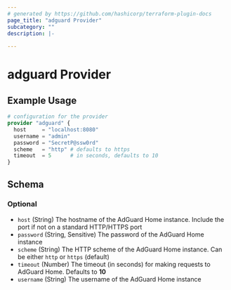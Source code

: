 ```yaml
---
# generated by https://github.com/hashicorp/terraform-plugin-docs
page_title: "adguard Provider"
subcategory: ""
description: |-
  
---
```


# adguard Provider



## Example Usage

```terraform
# configuration for the provider
provider "adguard" {
  host     = "localhost:8080"
  username = "admin"
  password = "SecretP@ssw0rd"
  scheme   = "http" # defaults to https
  timeout  = 5      # in seconds, defaults to 10
}
```

<!-- schema generated by tfplugindocs -->
## Schema

### Optional

- `host` (String) The hostname of the AdGuard Home instance. Include the port if not on a standard HTTP/HTTPS port
- `password` (String, Sensitive) The password of the AdGuard Home instance
- `scheme` (String) The HTTP scheme of the AdGuard Home instance. Can be either `http` or `https` (default)
- `timeout` (Number) The timeout (in seconds) for making requests to AdGuard Home. Defaults to **10**
- `username` (String) The username of the AdGuard Home instance
